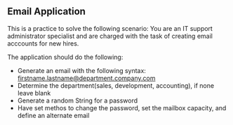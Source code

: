 ## Email Application

This is a practice to solve the following scenario: 
You are an IT support administrator specialist and are charged 
with the task of creating email acccounts for new hires.

The application should do the following:
* Generate an email with the following syntax: firstname.lastname@department.company.com
* Determine the department(sales, development, accounting), if none leave blank
* Generate a random String for a password
* Have set methos to change the password, set the mailbox capacity, and define an alternate email
